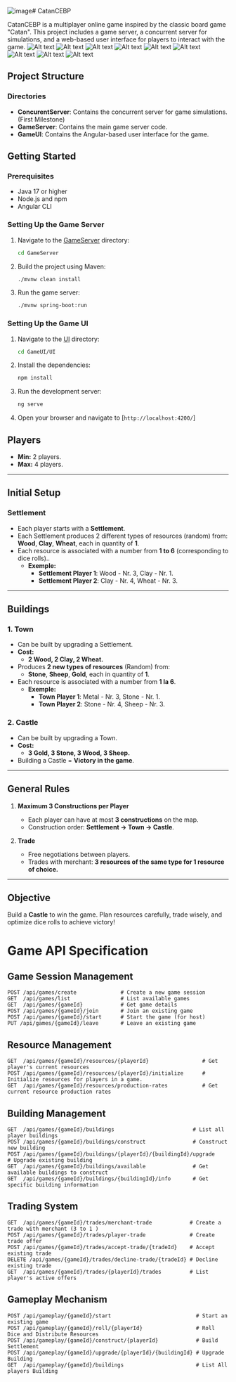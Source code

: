 ![image](https://github.com/user-attachments/assets/a5a8838e-7a0d-4368-9b17-0dcaaf855424)# CatanCEBP

CatanCEBP is a multiplayer online game inspired by the classic board game "Catan". This project includes a game server, a concurrent server for simulations, and a web-based user interface for players to interact with the game.
![Alt text](https://github.com/crisanalex08/CatanCEBP/blob/RaulBus01-patch-3/Landing.png)
![Alt text](https://github.com/crisanalex08/CatanCEBP/blob/RaulBus01-patch-3/CreateGame.png)
![Alt text](https://github.com/crisanalex08/CatanCEBP/blob/RaulBus01-patch-3/StartGame.png)
![Alt text](https://github.com/crisanalex08/CatanCEBP/blob/RaulBus01-patch-3/Game.png)
![Alt text](https://github.com/crisanalex08/CatanCEBP/blob/RaulBus01-patch-3/MerchantTrade.png)
![Alt text](https://github.com/crisanalex08/CatanCEBP/blob/RaulBus01-patch-3/TradeWithPlayer.png)
![Alt text](https://github.com/crisanalex08/CatanCEBP/blob/RaulBus01-patch-3/BuiltSettlement.png)
![Alt text](https://github.com/crisanalex08/CatanCEBP/blob/RaulBus01-patch-3/Upgrade%20Settlement.png)
![Alt text](https://github.com/crisanalex08/CatanCEBP/blob/RaulBus01-patch-3/Winner.png)
## Project Structure
### Directories

- **ConcurentServer**: Contains the concurrent server for game simulations.(First Milestone)
- **GameServer**: Contains the main game server code.
- **GameUI**: Contains the Angular-based user interface for the game.

## Getting Started

### Prerequisites

- Java 17 or higher
- Node.js and npm
- Angular CLI

### Setting Up the Game Server
1. Navigate to the [GameServer](http://_vscodecontentref_/#%7B%22uri%22%3A%7B%22%24mid%22%3A1%2C%22fsPath%22%3A%22c%3A%5C%5CUsers%5C%5Csraul%5C%5CIdeaProjects%5C%5CCatanCEBP%5C%5CGameServer%22%2C%22_sep%22%3A1%2C%22path%22%3A%22%2Fc%3A%2FUsers%2Fsraul%2FIdeaProjects%2FCatanCEBP%2FGameServer%22%2C%22scheme%22%3A%22file%22%7D%7D) directory:
    ```sh
    cd GameServer
    ```

2. Build the project using Maven:
    ```sh
    ./mvnw clean install
    ```

3. Run the game server:
    ```sh
    ./mvnw spring-boot:run
    ```

### Setting Up the Game UI

1. Navigate to the [UI](http://_vscodecontentref_/#%7B%22uri%22%3A%7B%22%24mid%22%3A1%2C%22fsPath%22%3A%22c%3A%5C%5CUsers%5C%5Csraul%5C%5CIdeaProjects%5C%5CCatanCEBP%5C%5CGameUI%5C%5CUI%22%2C%22_sep%22%3A1%2C%22path%22%3A%22%2Fc%3A%2FUsers%2Fsraul%2FIdeaProjects%2FCatanCEBP%2FGameUI%2FUI%22%2C%22scheme%22%3A%22file%22%7D%7D) directory:
    ```sh
    cd GameUI/UI
    ```

2. Install the dependencies:
    ```sh
    npm install
    ```

3. Run the development server:
    ```sh
    ng serve
    ```

4. Open your browser and navigate to [`http://localhost:4200/`]

## **Players**
- **Min:** 2 players.
- **Max:** 4 players.
---

## **Initial Setup**
### **Settlement**
- Each player starts with a **Settlement**.
- Each Settlement produces 2 different types of resources (random) from: **Wood**, **Clay**, **Wheat**, each in quantity of **1**.
- Each resource is associated with a number from **1 to 6** (corresponding to dice rolls)..  
  - **Exemple:**  
    - **Settlement Player 1**: Wood - Nr. 3, Clay - Nr. 1.  
    - **Settlement Player 2**: Clay - Nr. 4, Wheat - Nr. 3.

---

## **Buildings**

### **1. Town**
- Can be built by upgrading a Settlement.
- **Cost:**  
  - **2 Wood, 2 Clay, 2 Wheat.**
- Produces **2 new types of resources** (Random) from:  
  - **Stone**, **Sheep**, **Gold**, each in quantity of **1**.
- Each resource is associated with a number from **1 la 6**.  
  - **Exemple:**  
    - **Town Player 1**: Metal - Nr. 3, Stone - Nr. 1.  
    - **Town Player 2**: Stone - Nr. 4, Sheep - Nr. 3.

### **2. Castle**
- Can be built by upgrading a Town.
- **Cost:**  
  - **3 Gold, 3 Stone, 3 Wood, 3 Sheep.**
- Building a Castle = **Victory in the game**.

---

## **General Rules**
1. **Maximum 3 Constructions per Player**
   - Each player can have at most **3 constructions** on the map.
   - Construction order: **Settlement → Town → Castle**.

2. **Trade**
   - Free negotiations between players.
   - Trades with merchant: **3 resources of the same type for 1 resource of choice.**

---

## **Objective**
Build a **Castle** to win the game. Plan resources carefully, trade wisely, and optimize dice rolls to achieve victory!


# Game API Specification


## Game Session Management
```
POST /api/games/create              # Create a new game session
GET  /api/games/list                # List available games
GET  /api/games/{gameId}            # Get game details
POST /api/games/{gameId}/join       # Join an existing game
POST /api/games/{gameId}/start      # Start the game (for host)
PUT /api/games/{gameId}/leave       # Leave an existing game
```

## Resource Management
```
GET  /api/games/{gameId}/resources/{playerId}                 # Get player's current resources
POST /api/games/{gameId}/resources/{playerId}/initialize      # Initialize resources for players in a game.
GET  /api/games/{gameId}/resources/production-rates           # Get current resource production rates
```

## Building Management
```
GET  /api/games/{gameId}/buildings                         # List all player buildings
POST /api/games/{gameId}/buildings/construct               # Construct new building
POST /api/games/{gameId}/buildings/{playerId}/{buildingId}/upgrade    # Upgrade existing building
GET  /api/games/{gameId}/buildings/available               # Get available buildings to construct
GET  /api/games/{gameId}/buildings/{buildingId}/info       # Get specific building information
```

## Trading System
```
GET  /api/games/{gameId}/trades/merchant-trade            # Create a trade with merchant (3 to 1 )
POST /api/games/{gameId}/trades/player-trade              # Create trade offer
POST /api/games/{gameId}/trades/accept-trade/{tradeId}    # Accept existing trade
DELETE /api/games/{gameId}/trades/decline-trade/{tradeId} # Decline existing trade
GET  /api/games/{gameId}/trades/{playerId}/trades         # List player's active offers

```

## Gameplay Mechanism
```
POST /api/gameplay/{gameId}/start                           # Start an existing game
POST /api/gameplay/{gameId}/roll/{playerId}                 # Roll Dice and Distribute Resources
POST /api/gameplay/{gameId}/construct/{playerId}            # Build Settlement
POST /api/gameplay/{gameId}/upgrade/{playerId}/{buildingId} # Upgrade Building
GET  /api/gameplay/{gameId}/buildings                       # List All players Building 
```
